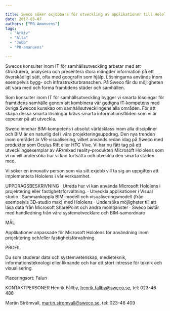 ```yaml
---

title: Sweco söker exjobbare för utveckling av applikationer till Hololens
date: 2017-03-07
authors: ["PR-Amanuens"]
tags:
  - "Arkiv"
  - "Alla"
  - "Jobb"
  - "PR-amanuens"

---
```


Swecos konsulter inom IT för samhällsutveckling arbetar med att
  strukturera, analysera och presentera stora mängder information på ett
  överskådligt sätt, ofta med geografin som hjälp. Lösningarna används
  inom exempelvis bygg- och infrastrukturbranschen.
 På Sweco får du möjligheten att vara med och forma framtidens städer
  och samhällen.

Som konsulter inom IT för samhällsutveckling bygger vi smarta lösningar
för framtidens samhälle genom att kombinera vår gedigna IT-kompetens med
övriga Swecos kunskap om samhällsutvecklingens alla områden. För att
skapa dessa smarta lösningar krävs smarta informationsflöden som vi är
experter på att utveckla.

Sweco innehar BIM-kompetens i absolut världsklass inom alla discipliner
och BIM är en naturlig del i våra projekteringsuppdrag. Den nya trenden
inom området är VR-visualisering, vilket används redan idag på Sweco med
produkter som Oculus Rift eller HTC Vive. Vi har nu fått tag på ett
utvecklingsexemplar av AR/mixed reality-produkten Microsoft Hololens som
vi nu vill undersöka hur vi kan fortsätta och utveckla den smarta staden
med.

Vi söker en innovativ person som via sitt exjobb vill ta sig an
uppgiften att implementera Hololens i vår verksamhet.

 UPPDRAGSBESKRIVNING
 · Utreda hur vi kan använda Microsoft Hololens i projektering eller
  fastighetsförvaltning.
 · Utveckla applikationer i Visual studio
 · Sammankoppla BIM-modell och visualiseringsmodell (från exempelvis
  3D-studio max) med Hololens
 · Undersöka möjligheter till att läsa data från Microsoft SharePoint
  och andra molntjänster
 · Sweco bistår med handledning från våra systemutvecklare och
  BIM-samordnare

MÅL

Applikationer anpassade för Microsoft Hololens för användning inom
projektering och/eller fastighetsförvaltning

PROFIL

Du som studerar data och systemvetenskap, medieteknik,
informationsteknologi eller liknande och har ett stort intresse för
teknik och visualisering.

Placeringsort: Falun

 KONTAKTPERSONER
 Henrik Fållby, henrik.fallby@sweco.se, tel: 023-46 488

Martin Strömvall, martin.stromvall@sweco.se, tel: 023-46 409